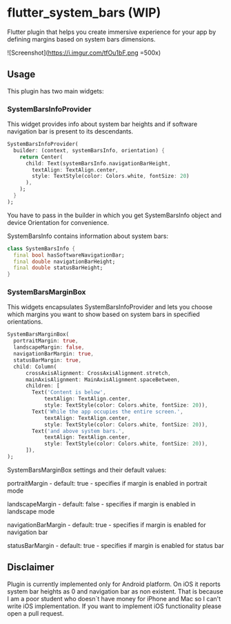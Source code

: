 # flutter_system_bars (WIP)

Flutter plugin that helps you create immersive experience for your app by defining margins based on system bars dimensions.

![Screenshot](https://i.imgur.com/tfOu1bF.png =500x)

## Usage

This plugin has two main widgets:

### SystemBarsInfoProvider

This widget provides info about system bar heights and if software navigation bar is present to its descendants.

```dart
SystemBarsInfoProvider(
  builder: (context, systemBarsInfo, orientation) {
    return Center(
      child: Text(systemBarsInfo.navigationBarHeight, 
        textAlign: TextAlign.center, 
        style: TextStyle(color: Colors.white, fontSize: 20)
      ),
    );
  }
);
```

You have to pass in the builder in which you get SystemBarsInfo object and device Orientation for convenience.

SystemBarsInfo contains information about system bars:

```dart
class SystemBarsInfo {
  final bool hasSoftwareNavigationBar;
  final double navigationBarHeight;
  final double statusBarHeight;
}
```

### SystemBarsMarginBox

This widgets encapsulates SystemBarsInfoProvider and lets you choose which margins you want to show based on system bars in specified orientations.

```dart
SystemBarsMarginBox(
  portraitMargin: true,
  landscapeMargin: false,
  navigationBarMargin: true,
  statusBarMargin: true,
  child: Column(
      crossAxisAlignment: CrossAxisAlignment.stretch,
      mainAxisAlignment: MainAxisAlignment.spaceBetween,
      children: [
        Text('Content is below',
            textAlign: TextAlign.center,
            style: TextStyle(color: Colors.white, fontSize: 20)),
        Text('While the app occupies the entire screen.',
            textAlign: TextAlign.center,
            style: TextStyle(color: Colors.white, fontSize: 20)),
        Text('and above system bars.',
            textAlign: TextAlign.center,
            style: TextStyle(color: Colors.white, fontSize: 20)),
      ]),
);
```
SystemBarsMarginBox settings and their default values:

portraitMargin - default: true - specifies if margin is enabled in portrait mode

landscapeMargin - default: false - specifies if margin is enabled in landscape mode

navigationBarMargin - default: true - specifies if margin is enabled for navigation bar

statusBarMargin - default: true - specifies if margin is enabled for status bar

## Disclaimer

Plugin is currently implemented only for Android platform. On iOS it reports system bar heights as 0 and navigation bar as non existent. That is because I am a poor student who doesn´t have money for iPhone and Mac so I can't write iOS implementation. If you want to implement iOS functionality please open a pull request.
